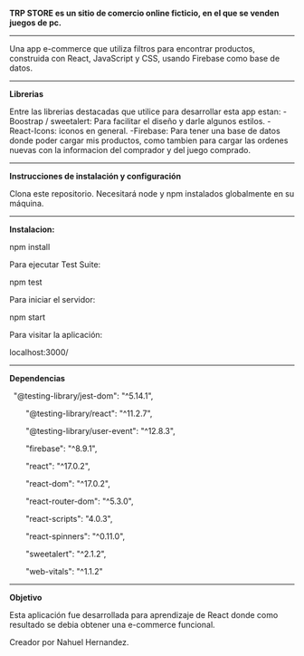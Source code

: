 ﻿**TRP STORE es un sitio de comercio online ficticio, en el que se venden juegos de pc.**

-------------------------------------------------------------------------------------------------------------------------------------------------------------------

Una app e-commerce que utiliza filtros para encontrar productos, construida con React, JavaScript y CSS, usando Firebase como base de datos.

-------------------------------------------------------------------------------------------------------------------------------------------------------------------

**Librerias**

Entre las librerias destacadas que utilice para desarrollar esta app estan: -Boostrap / sweetalert: Para facilitar el diseño y darle algunos estilos. -React-Icons: iconos en general. -Firebase: Para tener una base de datos donde poder cargar mis productos, como tambien para cargar las ordenes nuevas con la informacion del comprador y del juego comprado.

-------------------------------------------------------------------------------------------------------------------------------------------------------------------

**Instrucciones de instalación y configuración**

Clona este repositorio. Necesitará node y npm instalados globalmente en su máquina.

-------------------------------------------------------------------------------------------------------------------------------------------------------------------

**Instalacion:**

npm install

Para ejecutar Test Suite:

npm test

Para iniciar el servidor:

npm start

Para visitar la aplicación:

localhost:3000/

-------------------------------------------------------------------------------------------------------------------------------------------------------------------

**Dependencias**

` `"@testing-library/jest-dom": "^5.14.1",

`    `"@testing-library/react": "^11.2.7",

`    `"@testing-library/user-event": "^12.8.3",

`    `"firebase": "^8.9.1",

`    `"react": "^17.0.2",

`    `"react-dom": "^17.0.2",

`    `"react-router-dom": "^5.3.0",

`    `"react-scripts": "4.0.3",

`    `"react-spinners": "^0.11.0",

`    `"sweetalert": "^2.1.2",

`    `"web-vitals": "^1.1.2"

-------------------------------------------------------------------------------------------------------------------------------------------------------------------

**Objetivo**

Esta aplicación fue desarrollada para aprendizaje de React donde como resultado se debia obtener una e-commerce funcional.

Creador por Nahuel Hernandez.
